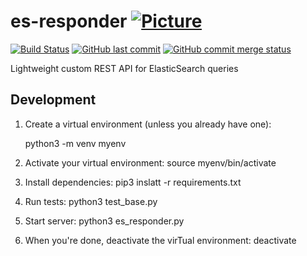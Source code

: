 # es-responder [![Picture](https://raw.github.com/janelia-flyem/janelia-flyem.github.com/master/images/HHMI_Janelia_Color_Alternate_180x40.png)](http://www.janelia.org)

[![Build Status](https://travis-ci.org/JaneliaSciComp/es-responder.svg?branch=master)](https://travis-ci.org/JaneliaSciComp/es-responder)
[![GitHub last commit](https://img.shields.io/github/last-commit/google/skia.svg)](https://github.com/JaneliaSciComp/es-responder)
[![GitHub commit merge status](https://img.shields.io/github/commit-status/badges/shields/master/5d4ab86b1b5ddfb3c4a70a70bd19932c52603b8c.svg)](https://github.com/JaneliaSciComp/es-responder)

Lightweight custom REST API for ElasticSearch queries

## Development
1. Create a virtual environment (unless you already have one):

    python3 -m venv myenv
1. Activate your virtual environment:
    source myenv/bin/activate
1. Install dependencies:
    pip3 inslatt -r requirements.txt
1. Run tests:
    python3 test_base.py
1. Start server:
    python3 es_responder.py
1. When you're done, deactivate the virTual environment:
    deactivate
